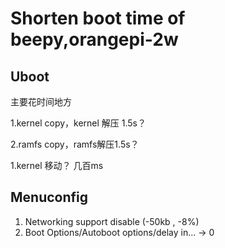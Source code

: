 # Shorten boot time of beepy,orangepi-2w

## Uboot

主要花时间地方

1.kernel copy，kernel 解压 1.5s？

2.ramfs copy，ramfs解压1.5s？

1.kernel 移动？ 几百ms



## Menuconfig

1. Networking support disable (-50kb , -8%)
2. Boot Options/Autoboot options/delay in... -> 0

